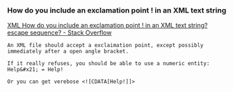 ### How do you include an exclamation point ! in an XML text string


[XML How do you include an exclamation point ! in an XML text string? escape sequence? - Stack Overflow](https://stackoverflow.com/questions/14468549/xml-how-do-you-include-an-exclamation-point-in-an-xml-text-string-escape-sequ "XML How do you include an exclamation point ! in an XML text string? escape sequence? - Stack Overflow")




```shell
An XML file should accept a exclaimation point, except possibly immediately after a open angle bracket.

If it really refuses, you should be able to use a numeric entity: Help&#x21; = Help!

Or you can get verebose <![CDATA[Help!]]>
```
